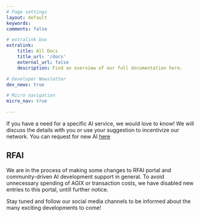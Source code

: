 ```yaml
---
# Page settings
layout: default
keywords:
comments: false

# extralink box
extralink:
    title: All Docs
    title_url: '/docs'
    external_url: false
    description: Find an overview of our full documentation here.

# Developer Newsletter
dev_news: true

# Micro navigation
micro_nav: true

---
```


If you have a need for a specific AI service, we would love to know! We will discuss the details with you or use your suggestion to incentivize our network. You can request for new AI [here](https://beta.singularitynet.io/airequestform)


## RFAI

We are in the process of making some changes to RFAI portal and community-driven AI development support in general. To avoid unnecessary spending of AGIX or transaction costs, we have disabled new entries to this portal, untill further notice.

Stay tuned and follow our social media channels to be informed about the many exciting developments to come!
